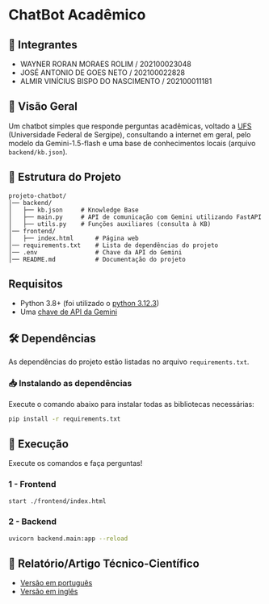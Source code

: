 # ChatBot Acadêmico

## 👥 Integrantes
- WAYNER RORAN MORAES ROLIM / 202100023048
- JOSÉ ANTONIO DE GOES NETO / 202100022828
- ALMIR VINÍCIUS BISPO DO NASCIMENTO / 202100011181

## 📌 Visão Geral
Um chatbot simples que responde perguntas acadêmicas, voltado a [UFS](https://www.ufs.br/) (Universidade Federal de Sergipe), consultando a internet em geral, pelo modelo da Gemini-1.5-flash e uma base de conhecimentos locais (arquivo `backend/kb.json`).

## 📂 Estrutura do Projeto
```
projeto-chatbot/
│── backend/
│   ├── kb.json     # Knowledge Base
│   ├── main.py     # API de comunicação com Gemini utilizando FastAPI
│   ├── utils.py    # Funções auxiliares (consulta à KB)
│── frontend/
│   ├── index.html      # Página web
│── requirements.txt    # Lista de dependências do projeto
│── .env                # Chave da API do Gemini
│── README.md           # Documentação do projeto
```

## Requisitos
- Python 3.8+ (foi utilizado o [python 3.12.3](https://www.python.org/downloads/release/python-3123/))
- Uma [chave de API da Gemini](https://ai.google.dev/gemini-api/docs/api-key)

## 🛠️ Dependências
As dependências do projeto estão listadas no arquivo `requirements.txt`.

### 📥 Instalando as dependências
Execute o comando abaixo para instalar todas as bibliotecas necessárias:
```sh
pip install -r requirements.txt
```

## 🚀 Execução

Execute os comandos e faça perguntas!

### 1 - Frontend
```bash
start ./frontend/index.html
```
### 2 - Backend
```bash
uvicorn backend.main:app --reload
```

## 📄 Relatório/Artigo Técnico-Científico
- [Versão em português](https://docs.google.com/document/d/1ideKIV_1nRyi_up0yGqoiwT2F6FQWySLZ9aA2eN44nI/edit?usp=sharing)
- [Versão em inglês](https://docs.google.com/document/d/1DEeyrdDk5WuhF705VA5KKskCXk46SLfgiR_J80-Hru4/edit?usp=sharing)